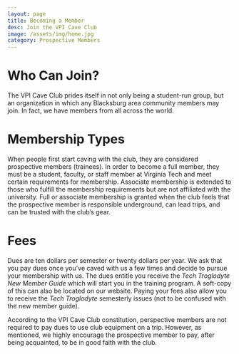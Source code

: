 ```yaml
---
layout: page
title: Becoming a Member
desc: Join the VPI Cave Club
image: /assets/img/home.jpg
category: Prospective Members
---
```


# Who Can Join?

The VPI Cave Club prides itself in not only being a student-run group, but an organization in which any Blacksburg area community members may join. In fact, we have members from all across the world.

# Membership Types

When people first start caving with the club, they are considered prospective members (trainees). In order to become a full member, they must be a student, faculty, or staff member at Virginia Tech and meet certain requirements for membership. Associate membership is extended to those who fulfill the membership requirements but are not affiliated with the university. Full or associate membership is granted when the club feels that the prospective member is responsible underground, can lead trips, and can be trusted with the club’s gear.

# Fees

Dues are ten dollars per semester or twenty dollars per year. We ask that you pay dues once you’ve caved with us a few times and decide to pursue your membership with us. The dues entitle you receive the *Tech Troglodyte New Member Guide* which will start you in the training program. A soft-copy of this can also be located on our website. Paying your fees also allow you to receive the *Tech Troglodyte* semesterly issues (not to be confused with the new member guide).

According to the VPI Cave Club constitution, perspective members are not required to pay dues to use club equipment on a trip. However, as mentioned, we highly encourage the prospective member to pay, after being acquainted, to be in good faith with the club.